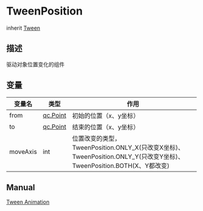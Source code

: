 # TweenPosition
inherit [Tween](Tween.md)

## 描述
驱动对象位置变化的组件

## 变量
| 变量名 | 类型 | 作用 |
| ------------- |-------------|-------------|
| from | [qc.Point](../geom/Point.md) | 初始的位置（x、y坐标） |
| to | [qc.Point](../geom/Point.md) | 结束的位置（x、y坐标） |
| moveAxis | int | 位置改变的类型，TweenPosition.ONLY_X(只改变X坐标)、TweenPosition.ONLY_Y(只改变Y坐标)、TweenPosition.BOTH(X、Y都改变) |

## Manual
[Tween Animation](http://docs.qiciengine.com/manual/Tween/index.html)